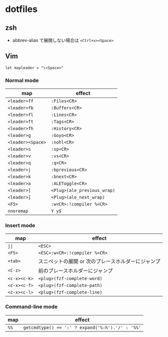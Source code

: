 # dotfiles

## zsh
* abbrev-alias で展開しない場合は `<Ctrl+x><Space>`

## Vim
`let mapleader = "\<Space>"` 
### Normal mode
| map               | effect                      |
| ----------------- | --------------------------- |
| `<leader>ff`      | `:Files<CR>`                |
| `<leader>fb`      | `:Buffers<CR>`              |
| `<leader>fl`      | `:Lines<CR>`                |
| `<leader>ft`      | `:Tags<CR>`                 |
| `<leader>fh`      | `:History<CR>`              |
| `<leader>g`       | `:Goyo<CR>`                 |
| `<leader><Space>` | `:nohl<CR>`                 |
| `<leader>s`       | `:sp<CR>`                   |
| `<leader>v`       | `:vs<CR>`                   |
| `<leader>q`       | `:q<CR>`                    |
| `<leader>j`       | `:bprevious<CR>`            |
| `<leader>k`       | `:bnext<CR>`                |
| `<leader>a`       | `:ALEToggle<CR>`            |
| `<leader>[`       | `<Plug>(ale_previous_wrap)` |
| `<leader>]`       | `<Plug>(ale_next_wrap)`     |
| `<F5>`            | `:w<CR>:!compiler %<CR>`    |
| `nnoremap`        | `Y y$`                      |

### Insert mode
| map          | effect                                             |
| ------------ | -------------------------------------------------- |
| `jj`         | `<ESC>`                                            |
| `<F5>`       | `<ESC>:w<CR>:!compiler %<CR>`                      |
| `<tab>`      | スニペットの展開 or 次のプレースホルダーにジャンプ |
| `<C-z>`      | 前のプレースホルダーにジャンプ                     |
| `<c-x><c-k>` | `<plug>(fzf-complete-word)`                        |
| `<c-x><c-f>` | `<plug>(fzf-complete-path)`                        |
| `<c-x><c-l>` | `<plug>(fzf-complete-line)`                        |

### Command-line mode
| map    | effect                                           |
| ------ | ------------------------------------------------ |
| `%%`   | `getcmdtype() == ':' ? expand('%:h').'/' : '%%'` |
